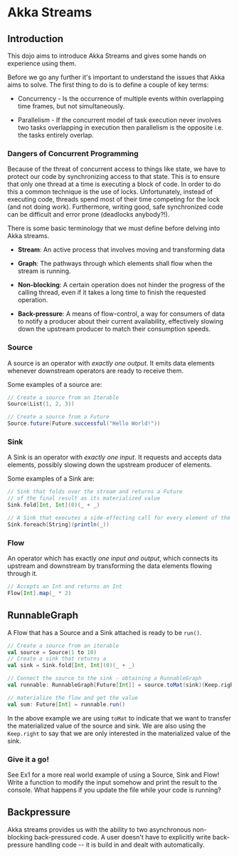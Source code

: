 # Akka Streams

## Introduction

This dojo aims to introduce Akka Streams and gives some hands on experience using them.

Before we go any further it's important to understand the issues that Akka aims to solve. The first thing to do is to
define a couple of key terms:

- Concurrency - Is the occurrence of multiple events within overlapping time frames, but not simultaneously.

- Parallelism - If the concurrent model of task execution never involves two tasks overlapping in execution then parallelism is the
  opposite i.e. the tasks entirely overlap.

### Dangers of Concurrent Programming

Because of the threat of concurrent access to things like state, we have to protect our code by synchronizing access
to that state. This is to ensure that only one thread at a time is executing a
block of code. In order to do this a common technique is the use of locks. Unfortunately, instead of executing code,
threads spend most of their time competing for the lock (and not doing work). Furthermore, writing good, safe synchronized
code can be difficult and error prone (deadlocks anybody?!).



There is some basic terminology that we must define before delving into Akka streams.

- **Stream**: An active process that involves moving and transforming data

- **Graph**: The pathways through which elements shall flow when the stream is running.

- **Non-blocking**: A certain operation does not hinder the progress of the calling thread, even if it takes a long time 
  to finish the requested operation.

- **Back-pressure**: A means of flow-control, a way for consumers of data to notify a producer about their current 
  availability, effectively slowing down the upstream producer to match their consumption speeds.
                                                                                                  

### Source

A source is an operator with _exactly one output_. It emits data elements whenever downstream operators are ready to 
receive them.

Some examples of a source are:

```scala
// Create a source from an Iterable
Source(List(1, 2, 3))

// Create a source from a Future
Source.future(Future.successful("Hello World!"))
```

### Sink

A Sink is an operator with _exactly one input_. It requests and accepts data elements, possibly slowing down the 
upstream producer of elements.

Some examples of a Sink are:
```scala
// Sink that folds over the stream and returns a Future
// of the final result as its materialized value
Sink.fold[Int, Int](0)(_ + _)

// A Sink that executes a side-effecting call for every element of the stream
Sink.foreach[String](println(_))
```

### Flow
                   
An operator which has exactly _one input and output_, which connects its upstream and downstream by transforming the
data elements flowing through it.


```scala
// Accepts an Int and returns an Int
Flow[Int].map(_ * 2)

```

## RunnableGraph
                    
A Flow that has a Source and a Sink attached is ready to be `run()`.

```scala
// Create a source from an iterable
val source = Source(1 to 10)
// Create a sink that returns a 
val sink = Sink.fold[Int, Int](0)(_ + _)

// Connect the source to the sink - obtaining a RunnableGraph
val runnable: RunnableGraph[Future[Int]] = source.toMat(sink)(Keep.right)

// materialize the flow and get the value
val sum: Future[Int] = runnable.run()
```
        
In the above example we are using `toMat` to indicate that we want to transfer the materialized value of the source and
sink. We are also using the `Keep.right` to say that we are only interested in the materialized value of the sink. 
                    

### Give it a go!
                        
See Ex1 for a more real world example of using a Source, Sink and Flow! Write a function to modify the input somehow and 
print the result to the console. What happens if you update the file while your code is running?
                   
      

## Backpressure 

Akka streams provides us with the ability to two asynchronous non-blocking back-pressured code. A user doesn't have to 
explicitly write back-pressure handling code -- it is build in and dealt with automatically.  
                  
